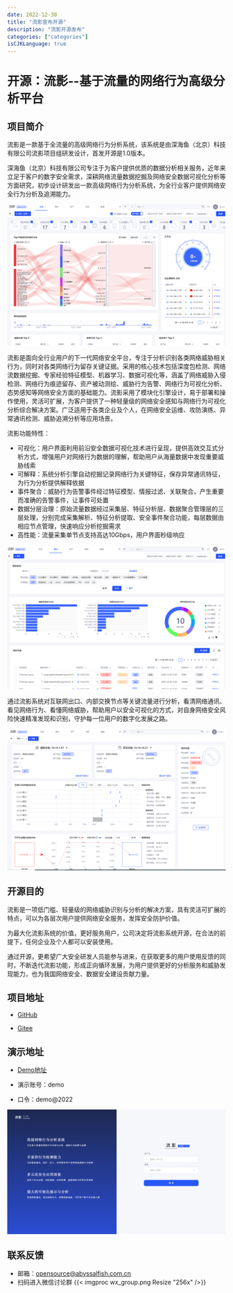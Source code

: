 ```yaml
---
date: 2022-12-30
title: "流影宣布开源"
description: "流影开源发布"
categories: ["categories"]
isCJKLanguage: true
---
```



# 开源：流影--基于流量的网络行为高级分析平台



## 项目简介
流影是一款基于全流量的高级网络行为分析系统，该系统是由深海鱼（北京）科技有限公司流影项目组研发设计，首发开源是1.0版本。

深海鱼（北京）科技有限公司专注于为客户提供优质的数据分析相关服务，近年来立足于客户的数字安全需求，深耕网络流量数据挖掘及网络安全数据可视化分析等方面研究，初步设计研发出一款高级网络行为分析系统，为全行业客户提供网络安全行为分析及追溯能力。

![testpics](/img/zong.png)

流影是面向全行业用户的下一代网络安全平台，专注于分析识别各类网络威胁相关行为，同时对各类网络行为留存关键证据。采用的核心技术包括深度包检测、网络流数据挖掘、专家经验特征模型、机器学习、数据可视化等，涵盖了网络威胁入侵检测、网络行为痕迹留存、资产被动测绘、威胁行为告警、网络行为可视化分析、态势感知等网络安全方面的基础能力。流影采用了模块化引擎设计，易于部署和操作使用，灵活可扩展，为客户提供了一种轻量级的网络安全感知与网络行为可视化分析综合解决方案。广泛适用于各类企业及个人，在网络安全运维、攻防演练、异常通讯检测、威胁追溯分析等应用场景。

流影功能特性：
- 可视化：用户界面利用前沿安全数据可视化技术进行呈现，提供高效交互式分析方式，增强用户对网络行为数据的理解，帮助用户从海量数据中发现重要威胁线索
- 可解释：系统分析引擎自动挖掘记录网络行为关键特征，保存异常通讯特征，为行为分析提供解释依据
- 事件聚合：威胁行为告警事件经过特征模型、情报过滤、关联聚合，产生重要而准确的告警事件，让事件可处置
- 数据分层治理：原始流量数据经过采集层、特征分析层、数据聚合管理层的三层处理，分别完成采集解析、特征分析提取、安全事件聚合功能，每层数据由相应节点管理，快速响应分析挖掘需求
- 高性能：流量采集单节点支持高达10Gbps，用户界面秒级响应

![eventpics](/img/event.png)

通过流影系统对互联网出口、内部交换节点等关键流量进行分析，看清网络通讯、看见网络行为、看懂网络威胁，帮助用户以安全可视化的方式，对自身网络安全风险快速精准发现和识别，守护每一位用户的数字化发展之路。

![event_detail](/img/event_detail.png)

## 开源目的

流影是一项低门槛、轻量级的网络威胁识别与分析的解决方案，具有灵活可扩展的特点，可以为各层次用户提供网络安全服务，发挥安全防护价值。

为最大化流影系统的价值，更好服务用户，公司决定将流影系统开源，在合法的前提下，任何企业及个人都可以安装使用。

通过开源，更希望广大安全研发人员能参与进来，在获取更多的用户使用反馈的同时，不断迭代流影功能，形成正向循环发展，为用户提供更好的分析服务和威胁发现能力，也为我国网络安全、数据安全建设贡献力量。

## 项目地址

- [GitHub](https://github.com/orgs/Abyssal-Fish-Technology/repositories)


- [Gitee](https://gitee.com/organizations/abyssalfish-os/projects)



## 演示地址

- [Demo地址](http://101.254.236.75:14180/ui/)

- 演示账号：demo
- 口令：demo@2022

![ly_login](/img/login.png)

## 联系反馈

- 邮箱：opensource@abyssalfish.com.cn
- 扫码进入微信讨论群
{{< imgproc wx_group.png Resize "256x" />}}
